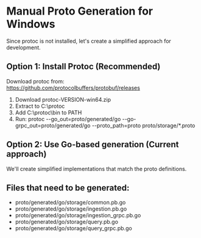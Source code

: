# Manual Proto Generation for Windows

Since protoc is not installed, let's create a simplified approach for development.

## Option 1: Install Protoc (Recommended)

Download protoc from: https://github.com/protocolbuffers/protobuf/releases
1. Download protoc-VERSION-win64.zip
2. Extract to C:\protoc
3. Add C:\protoc\bin to PATH
4. Run: protoc --go_out=proto/generated/go --go-grpc_out=proto/generated/go --proto_path=proto proto/storage/*.proto

## Option 2: Use Go-based generation (Current approach)

We'll create simplified implementations that match the proto definitions.

## Files that need to be generated:
- proto/generated/go/storage/common.pb.go
- proto/generated/go/storage/ingestion.pb.go
- proto/generated/go/storage/ingestion_grpc.pb.go
- proto/generated/go/storage/query.pb.go  
- proto/generated/go/storage/query_grpc.pb.go
